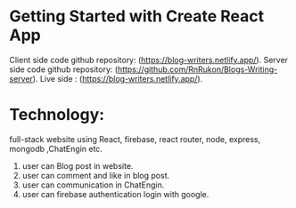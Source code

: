 # Getting Started with Create React App

Client side code github repository: (https://blog-writers.netlify.app/).
Server side code github repository: (https://github.com/RnRukon/Blogs-Writing-server).
Live side : (https://blog-writers.netlify.app/).

# Technology:
full-stack website using React, firebase, react router, node, express, mongodb ,ChatEngin etc.

1. user can Blog post in website.
2. user can comment and like in blog post.
3. user can communication in ChatEngin.
4. user can firebase authentication login with google.

